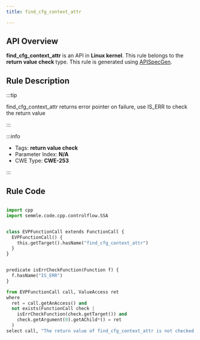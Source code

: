 ```yaml
---
title: find_cfg_context_attr

---
```



## API Overview
**find_cfg_context_attr** is an API in **Linux kernel**. This rule belongs to the **return value check** type. This rule is generated using [APISpecGen](../../tools/APISpecGen).
## Rule Description

:::tip

find_cfg_context_attr returns error pointer on failure, use IS_ERR to check the return value

:::

:::info

- Tags: **return value check**
- Parameter Index: **N/A**
- CWE Type: **CWE-253**

:::

## Rule Code
```python

import cpp
import semmle.code.cpp.controlflow.SSA


class EVPFunctionCall extends FunctionCall {
  EVPFunctionCall() {
    this.getTarget().hasName("find_cfg_context_attr")
  }
}


predicate isErrCheckFunction(Function f) {
  f.hasName("IS_ERR") 
}

from EVPFunctionCall call, ValueAccess ret
where
  ret = call.getAnAccess() and
  not exists(FunctionCall check |
    isErrCheckFunction(check.getTarget()) and
    check.getArgument(0).getAChild*() = ret
  )
select call, "The return value of find_cfg_context_attr is not checked with IS_ERR."
    
```